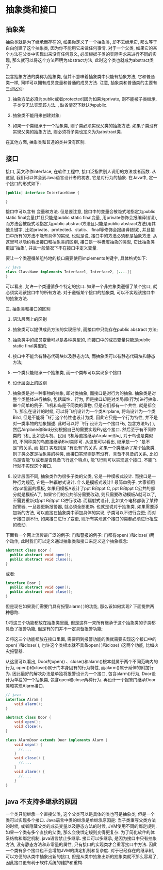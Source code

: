 # 抽象类和接口

## 抽象类

抽象类就是为了继承而存在的, 如果你定义了一个抽象类, 却不去继承它, 那么等于白白创建了这个抽象类, 因为你不能用它来做任何事情. 对于一个父类, 如果它的某个方法在父类中实现出来没有任何意义, 必须根据子类的实际需求来进行不同的实现, 那么就可以将这个方法声明为abstract方法, 此时这个类也就成为abstract类了.

包含抽象方法的类称为抽象类, 但并不意味着抽象类中只能有抽象方法, 它和普通类一样, 同样可以拥有成员变量和普通的成员方法. 注意, 抽象类和普通类的主要有三点区别:

1. 抽象方法必须为public或者protected(因为如果为private, 则不能被子类继承, 子类便无法实现该方法. , 缺省情况下默认为public.

2. 抽象类不能用来创建对象; 

3. 如果一个类继承于一个抽象类, 则子类必须实现父类的抽象方法. 如果子类没有实现父类的抽象方法, 则必须将子类也定义为为abstract类.

在其他方面, 抽象类和普通的类并没有区别.

## 接口

接口, 英文称作interface, 在软件工程中, 接口泛指供别人调用的方法或者函数. 从这里, 我们可以体会到Java语言设计者的初衷, 它是对行为的抽象. 在Java中, 定一个接口的形式如下:

``` java
[public] interface InterfaceName {
 
}
```

接口中可以含有 变量和方法. 但是要注意, 接口中的变量会被隐式地指定为public static final变量(并且只能是public static final变量, 用private修饰会报编译错误), 而方法会被隐式地指定为public abstract方法且只能是public abstract方法(用其他关键字, 比如private、protected、static、 final等修饰会报编译错误), 并且接口中所有的方法不能有具体的实现, 也就是说, 接口中的方法必须都是抽象方法. 从这里可以隐约看出接口和抽象类的区别, 接口是一种极度抽象的类型, 它比抽象类更加"抽象", 并且一般情况下不在接口中定义变量.

要让一个类遵循某组特地的接口需要使用implements关键字, 具体格式如下:

``` java
// java
class ClassName implements Interface1, Interface2, [....]{
}
```

可以看出, 允许一个类遵循多个特定的接口. 如果一个非抽象类遵循了某个接口, 就必须实现该接口中的所有方法. 对于遵循某个接口的抽象类, 可以不实现该接口中的抽象方法.

三. 抽象类和接口的区别

1. 语法层面上的区别

  1. 抽象类可以提供成员方法的实现细节, 而接口中只能存在public abstract 方法; 

  2. 抽象类中的成员变量可以是各种类型的, 而接口中的成员变量只能是public static final类型的; 

  3. 接口中不能含有静态代码块以及静态方法, 而抽象类可以有静态代码块和静态方法; 

  4. 一个类只能继承一个抽象类, 而一个类却可以实现多个接口.

2. 设计层面上的区别

  1. 抽象类是对一种事物的抽象, 即对类抽象, 而接口是对行为的抽象. 抽象类是对整个类整体进行抽象, 包括属性、行为, 但是接口却是对类局部(行为)进行抽象. 举个简单的例子, 飞机和鸟是不同类的事物, 但是它们都有一个共性, 就是都会飞. 那么在设计的时候, 可以将飞机设计为一个类Airplane, 将鸟设计为一个类Bird, 但是不能将 飞行 这个特性也设计为类, 因此它只是一个行为特性, 并不是对一类事物的抽象描述. 此时可以将 飞行 设计为一个接口Fly, 包含方法fly( ), 然后Airplane和Bird分别根据自己的需要实现Fly这个接口. 然后至于有不同种类的飞机, 比如战斗机、民用飞机等直接继承Airplane即可, 对于鸟也是类似的, 不同种类的鸟直接继承Bird类即可. 从这里可以看出, 继承是一个 "是不是"的关系, 而 接口 实现则是 "有没有"的关系. 如果一个类继承了某个抽象类, 则子类必定是抽象类的种类, 而接口实现则是有没有、具备不具备的关系, 比如鸟是否能飞(或者是否具备飞行这个特点), 能飞行则可以实现这个接口, 不能飞行就不实现这个接口.

  2. 设计层面不同, 抽象类作为很多子类的父类, 它是一种模板式设计. 而接口是一种行为规范, 它是一种辐射式设计. 什么是模板式设计? 最简单例子, 大家都用过ppt里面的模板, 如果用模板A设计了ppt B和ppt C, ppt B和ppt C公共的部分就是模板A了, 如果它们的公共部分需要改动, 则只需要改动模板A就可以了, 不需要重新对ppt B和ppt C进行改动. 而辐射式设计, 比如某个电梯都装了某种报警器, 一旦要更新报警器, 就必须全部更新. 也就是说对于抽象类, 如果需要添加新的方法, 可以直接在抽象类中添加具体的实现, 子类可以不进行变更; 而对于接口则不行, 如果接口进行了变更, 则所有实现这个接口的类都必须进行相应的改动.

下面看一个网上流传最广泛的例子: 门和警报的例子: 门都有open( )和close( )两个动作, 此时我们可以定义通过抽象类和接口来定义这个抽象概念:

``` java
abstract class Door {
  public abstract void open();
  public abstract void close();
}
```

或者:

``` java
interface Door {
  public abstract void open();
  public abstract void close();
}
```

但是现在如果我们需要门具有报警alarm( )的功能, 那么该如何实现? 下面提供两种思路:

1)将这三个功能都放在抽象类里面, 但是这样一来所有继承于这个抽象类的子类都具备了报警功能, 但是有的门并不一定具备报警功能; 

2)将这三个功能都放在接口里面, 需要用到报警功能的类就需要实现这个接口中的open( )和close( ), 也许这个类根本就不具备open( )和close( )这两个功能, 比如火灾报警器.

从这里可以看出, Door的open() 、close()和alarm()根本就属于两个不同范畴内的行为, open()和close()属于门本身固有的行为特性, 而alarm()属于延伸的附加行为. 因此最好的解决办法是单独将报警设计为一个接口, 包含alarm()行为, Door设计为单独的一个抽象类, 包含open和close两种行为. 再设计一个报警门继承Door类和实现Alarm接口.

``` java
// java
interface Alram {
    void alarm();
}
 
abstract class Door {
    void open();
    void close();
}
 
class AlarmDoor extends Door implements Alarm {
    void oepn() {
      //....
    }
    void close() {
      //....
    }
    void alarm() {
      //....
    }
}
```

## java 不支持多继承的原因

一个类只能继承一个直接父类, 这个父类可以是具体的类也可是抽象类; 但是一个类可以实现多个接口. Java语言中类的继承是单继承原因是: 当子类重写父类方法的时候, 或者隐藏父类的成员变量以及静态方法的时候, JVM使用不同的绑定规则. 如果一个类有多个直接的父类, 那么会使绑定规则变得更复杂. 为了简化软件的体系结构和绑定机制, java语言禁止多继承. 接口可以多继承, 是因为接口中只有抽象方法, 没有静态方法和非常量的属性, 只有接口的实现类才会重写接口中方法. 因此一个类有多个接口也不会增加JVM的绑定机制和复杂度. 对于已经存在的继承树, 可以方便的从类中抽象出新的接口, 但是从类中抽象出新的抽象类就不那么容易了, 因此接口更有利于软件系统的维护和重构.

